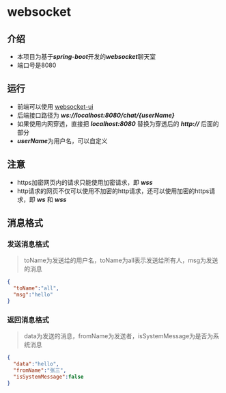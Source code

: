 # websocket
## 介绍
* 本项目为基于***spring-boot***开发的***websocket***聊天室
* 端口号是8080
## 运行
* 前端可以使用 [websocket-ui](http://wstool.js.org/)
* 后端接口路径为 ***ws://localhost:8080/chat/{userName}***
* 如果使用内网穿透，直接把 ***localhost:8080*** 替换为穿透后的 ***http://*** 后面的部分
* ***userName***为用户名，可以自定义
## 注意
* https加密网页内的请求只能使用加密请求，即 ***wss***
* http请求的网页不仅可以使用不加密的http请求，还可以使用加密的https请求，即 ***ws*** 和 ***wss***
## 消息格式
### 发送消息格式
> toName为发送给的用户名，toName为all表示发送给所有人，msg为发送的消息
```JSON
{
  "toName":"all",
  "msg":"hello"     
}
```
### 返回消息格式
> data为发送的消息，fromName为发送者，isSystemMessage为是否为系统消息
```JSON
{
  "data":"hello",
  "fromName":"张三",
  "isSystemMessage":false
}
```
